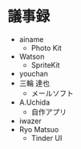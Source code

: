 # 議事録

* ainame
  * Photo Kit
* Watson
  * SpriteKit
* youchan
* 三輪 達也
  * メールソフト
* A.Uchida
  * 自作アプリ
* iwazer
* Ryo Matsuo
  * Tinder UI
